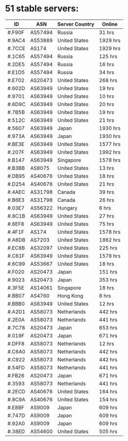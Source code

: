 # 51 stable servers:

| ID | ASN | Server Country | Online |
| ------ | ------ | ------ | ------ |
| #.F90F | AS57494 | Russia | 31 hrs |
| #.9AC4 | AS53889 | United States | 1929 hrs |
| #.7CCE | AS174 | United States | 1929 hrs |
| #.1C65 | AS57494 | Russia | 125 hrs |
| #.2DE5 | AS57494 | Russia | 16 hrs |
| #.E1D5 | AS57494 | Russia | 34 hrs |
| #.E702 | AS20473 | United States | 268 hrs |
| #.602D | AS63949 | United States | 19 hrs |
| #.9701 | AS63949 | United States | 10 hrs |
| #.6D9C | AS63949 | United States | 20 hrs |
| #.7B5B | AS63949 | United States | 19 hrs |
| #.512C | AS63949 | United States | 21 hrs |
| #.5607 | AS63949 | Japan | 1930 hrs |
| #.973A | AS63949 | Japan | 1930 hrs |
| #.BE3E | AS63949 | United States | 1577 hrs |
| #.207F | AS63949 | United States | 1992 hrs |
| #.B147 | AS63949 | Singapore | 1578 hrs |
| #.B3BB | AS8075 | United States | 13 hrs |
| #.DB95 | AS40676 | United States | 18 hrs |
| #.D254 | AS40676 | United States | 21 hrs |
| #.4AEC | AS31798 | Canada | 39 hrs |
| #.B6E3 | AS31798 | Canada | 26 hrs |
| #.03E7 | AS56322 | Hungary | 6 hrs |
| #.8C1B | AS63949 | United States | 27 hrs |
| #.6EF8 | AS63949 | United States | 75 hrs |
| #.4F1F | AS174 | United States | 1578 hrs |
| #.A6DB | AS7203 | United States | 1862 hrs |
| #.EC8B | AS32097 | United States | 225 hrs |
| #.C61F | AS63949 | United States | 1578 hrs |
| #.6C99 | AS53667 | United States | 18 hrs |
| #.F020 | AS20473 | Japan | 151 hrs |
| #.9023 | AS20473 | Japan | 353 hrs |
| #.3F5E | AS14061 | Singapore | 18 hrs |
| #.BB07 | AS4760 | Hong Kong | 8 hrs |
| #.BBB0 | AS63949 | United States | 12 hrs |
| #.A2D1 | AS58073 | Netherlands | 442 hrs |
| #.2E0A | AS58073 | Netherlands | 441 hrs |
| #.7C78 | AS20473 | Japan | 653 hrs |
| #.019F | AS20473 | Japan | 671 hrs |
| #.DFF8 | AS58073 | Netherlands | 12 hrs |
| #.C6A0 | AS58073 | Netherlands | 442 hrs |
| #.C922 | AS58073 | Netherlands | 442 hrs |
| #.54FD | AS58073 | Netherlands | 441 hrs |
| #.FB26 | AS20473 | Japan | 671 hrs |
| #.3593 | AS58073 | Netherlands | 441 hrs |
| #.2ECD | AS40676 | United States | 164 hrs |
| #.8C9A | AS40676 | United States | 154 hrs |
| #.E8BF | AS9009 | Japan | 609 hrs |
| #.747D | AS9009 | Japan | 609 hrs |
| #.92A0 | AS9009 | Japan | 609 hrs |
| #.38ED | AS54600 | United States | 505 hrs |

